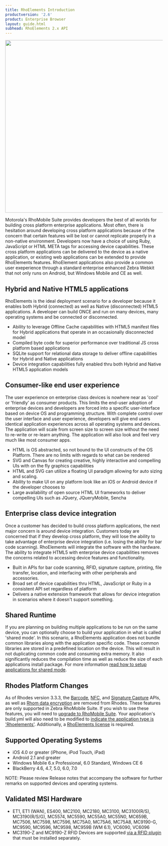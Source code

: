 ```yaml
---
title: RhoElements Introduction
productversion: '2.6'
product: Enterprise Browser
layout: guide.html
subhead: RhoElements 2.x API
---
```


<img src="http://rhodocs.s3.amazonaws.com/rhoelements/RhodesvsRhoElements.png" width="550" />

Motorola's RhoMobile Suite provides developers the best of all worlds for building cross platform enterprise applications. Most often, there is hesitation around developing cross platform applications because of the concern that certain features will be lost or cannot replicate properly in a non-native environment.  Developers now have a choice of using Ruby, JavaScript or HTML META tags for accessing device capabilities. These cross platform applications can be delivered to the device as a native application, or existing web applications can be extended to provide RhoElements features. RhoElement applications also provide a common user exeperience through a standard enterprise enhanced Zebra Webkit that not only runs on Android, but Windows Mobile and CE as well. 


## Hybrid and Native HTML5 applications

RhoElements is the ideal deployment scenario for a developer because it enables both Hybrid (connected) as well as Native (disconnected) HTML5 applications.  A developer can build ONCE and run on many devices, many operating systems and be connected or disconnected. 

* Ability to leverage Offline Cache capabilities with HTML5 manifest files for Hybrid applications that operate in an occasionally disconnected model
* Compiled byte code for superior performance over traditional JS cross platform based applications
* SQLite support for relational data storage to deliver offline capabilities for Hybrid and Native applications
* Device integration capabilities fully enabled thru both Hybrid and Native HTML5 application models

## Consumer-like end user experience

The user experience on enterprise class devices is nowhere near as 'cool' or 'friendly' as consumer products.  This limits the end-user adoption of enterprise devices and developers are forced into a specific user-interface based on device OS and programming structure. With complete control over the user interface and user experience, developers will give end users identical application experiences across all operating systems and devices. The application will scale from screen size to screen size without the need to re-write or re-learn anything. The application will also look and feel very much like most consumer apps. 

* HTML is OS abstracted, so not bound to the UI constructs of the OS Platform. There are no limits with regards to what can be rendered
* SVG and Canvas for creating creative, highly interactive and compelling UIs with on the fly graphics capabilities
* HTML and SVG can utilize a floating UI paradigm allowing for auto sizing and scaling.
* Ability to make UI on any platform look like an iOS or Android device if the developer chooses to
* Large availability of open source HTML UI frameworks to deliver compelling UIs such as JQuery, JQueryMobile, Sencha

## Enterprise class device integration

Once a customer has decided to build cross platform applications, the next major concern is around device integration.  Customers today are concerned that if they develop cross platform, they will lose the ability to take advantage of enterprise device integration (i.e. losing the ability for bar code scanning). RhoElements will integrate the software with the hardware. The ability to integrate HTML5 with enterprise device capabilities removes the concerns related to accessing device features and functionality.

* Built in APIs for bar code scanning, RFID, signature capture, printing, file transfer, location, and interfacing with other peripherals and accessories.
* Broad set of device capabilities thru HTML, JavaScript or Ruby in a consistent API set regardless of platform
* Delivers a native extension framework that allows for device integration in scenarios where it doesn't support something.

## Shared Runtime
If you are planning on building multiple applications to be run on the same device, you can optionally choose to build your application in what is called 'shared mode'. In this scenario, a RhoElements application does not bundle common libraries along with the application specific code. These common libraries are stored in a predefined location on the device. This will result in not duplicating common code and consuming extra memory. It also significantly reduces the compilation time as well as reduce the size of each applications install package. For more information [read how to setup applications for shared mode](rhoelements2-native#applications-in-shared-mode).

## Rhodes Platform Changes

As of Rhodes version 3.3.3, the [Barcode](/rhoelements/rhoelements-introduction.md/rhodesapi/barcode-api), [NFC](/rhoelements/rhoelements-introduction.md/rhodes/device-caps#nfc), and [Signature Capture](/rhoelements/rhoelements-introduction.md/rhodes/device-caps#signature-capture) APIs, as well as [Rhom data encryption](/rhoelements/rhoelements-introduction.md/rhodes/rhom#database-encryption) are removed from Rhodes. These features are only supported in Zebra RhoMobile Suite. If you wish to use these features, you will need to [upgrade to RhoMobile Suite](/rhoelements/rhoelements-introduction.md/rhomobile-install). Your application's build.yml will also need to be modified to [indicate the application type is 'Rhoelements'](rhoelements2-native#enabling-motorola-device-capabilities). Additionally, a [RhoElements license](licensing) is required.

## Supported Operating Systems

* iOS 4.0 or greater (iPhone, iPod Touch, iPad)
* Android 2.1 and greater
* Windows Mobile 6.x Professional, 6.0 Standard, Windows CE 6
* BlackBerry 4.6, 4.7, 5.0, 6.0, 7.0


NOTE: Please review Release notes that accompany the software for further remarks on supported devices and operating systems.

## Validated MSI Hardware
* <a name="_motdevices"></a>ET1, ET1 (WAN), ES400, MC2100, MC2180, MC3100, MC3100(R/S), MC3190(R/S/G), MC5574, MC5590, MC55A0, MC55N0, MC659B, MC7506, MC7598, MC7596, MC75A0, MC75A6, MC75A8, MC9190-G, MC9590, MC9596, MC9598, MC959B (WM 6.1), VC6090, VC6096
* MC3190-Z and MC9190-Z RFID Devices are supported [via a RFID plugin](rfid) that must be installed separately.



